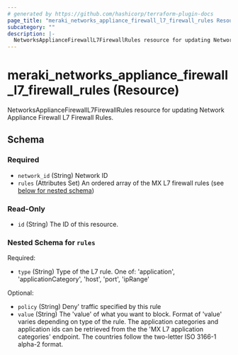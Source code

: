 ```yaml
---
# generated by https://github.com/hashicorp/terraform-plugin-docs
page_title: "meraki_networks_appliance_firewall_l7_firewall_rules Resource - terraform-provider-meraki"
subcategory: ""
description: |-
  NetworksApplianceFirewallL7FirewallRules resource for updating Network Appliance Firewall L7 Firewall Rules.
---
```


# meraki_networks_appliance_firewall_l7_firewall_rules (Resource)

NetworksApplianceFirewallL7FirewallRules resource for updating Network Appliance Firewall L7 Firewall Rules.



<!-- schema generated by tfplugindocs -->
## Schema

### Required

- `network_id` (String) Network ID
- `rules` (Attributes Set) An ordered array of the MX L7 firewall rules (see [below for nested schema](#nestedatt--rules))

### Read-Only

- `id` (String) The ID of this resource.

<a id="nestedatt--rules"></a>
### Nested Schema for `rules`

Required:

- `type` (String) Type of the L7 rule. One of: 'application', 'applicationCategory', 'host', 'port', 'ipRange'

Optional:

- `policy` (String) Deny' traffic specified by this rule
- `value` (String) The 'value' of what you want to block. Format of 'value' varies depending on type of the rule. The application categories and application ids can be retrieved from the the 'MX L7 application categories' endpoint. The countries follow the two-letter ISO 3166-1 alpha-2 format.
